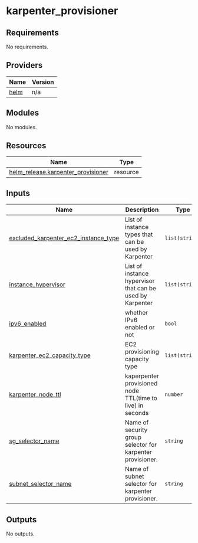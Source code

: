 # karpenter_provisioner

<!-- BEGINNING OF PRE-COMMIT-TERRAFORM DOCS HOOK -->
## Requirements

No requirements.

## Providers

| Name | Version |
|------|---------|
| <a name="provider_helm"></a> [helm](#provider\_helm) | n/a |

## Modules

No modules.

## Resources

| Name | Type |
|------|------|
| [helm_release.karpenter_provisioner](https://registry.terraform.io/providers/hashicorp/helm/latest/docs/resources/release) | resource |

## Inputs

| Name | Description | Type | Default | Required |
|------|-------------|------|---------|:--------:|
| <a name="input_excluded_karpenter_ec2_instance_type"></a> [excluded\_karpenter\_ec2\_instance\_type](#input\_excluded\_karpenter\_ec2\_instance\_type) | List of instance types that can be used by Karpenter | `list(string)` | <pre>[<br>  ""<br>]</pre> | no |
| <a name="input_instance_hypervisor"></a> [instance\_hypervisor](#input\_instance\_hypervisor) | List of instance hypervisor that can be used by Karpenter | `list(string)` | <pre>[<br>  ""<br>]</pre> | no |
| <a name="input_ipv6_enabled"></a> [ipv6\_enabled](#input\_ipv6\_enabled) | whether IPv6 enabled or not | `bool` | `false` | no |
| <a name="input_karpenter_ec2_capacity_type"></a> [karpenter\_ec2\_capacity\_type](#input\_karpenter\_ec2\_capacity\_type) | EC2 provisioning capacity type | `list(string)` | <pre>[<br>  ""<br>]</pre> | no |
| <a name="input_karpenter_node_ttl"></a> [karpenter\_node\_ttl](#input\_karpenter\_node\_ttl) | kaperpenter provisioned node TTL(time to live) in seconds | `number` | `1209600` | no |
| <a name="input_sg_selector_name"></a> [sg\_selector\_name](#input\_sg\_selector\_name) | Name of security group selector for karpenter provisioner. | `string` | `""` | no |
| <a name="input_subnet_selector_name"></a> [subnet\_selector\_name](#input\_subnet\_selector\_name) | Name of subnet selector for karpenter provisioner. | `string` | `""` | no |

## Outputs

No outputs.
<!-- END OF PRE-COMMIT-TERRAFORM DOCS HOOK -->

